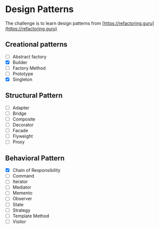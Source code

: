 # Design Patterns

The challenge is to learn design patterns from [https://refactoring.guru](https://refactoring.guru)

## Creational patterns
- [ ] Abstract factory
- [x] Builder
- [ ] Factory Method
- [ ] Prototype
- [x] Singleton

## Structural Pattern
- [ ] Adapter
- [ ] Bridge
- [ ] Composite
- [ ] Decorator
- [ ] Facade
- [ ] Flyweight
- [ ] Proxy

## Behavioral Pattern
- [x] Chain of Responsibility
- [ ] Command
- [ ] Iterator
- [ ] Mediator
- [ ] Memento
- [ ] Observer
- [ ] State
- [ ] Strategy
- [ ] Template Method
- [ ] Visitor

